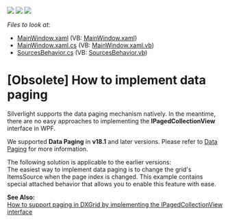 <!-- default badges list -->
![](https://img.shields.io/endpoint?url=https://codecentral.devexpress.com/api/v1/VersionRange/128651316/22.2.2%2B)
[![](https://img.shields.io/badge/Open_in_DevExpress_Support_Center-FF7200?style=flat-square&logo=DevExpress&logoColor=white)](https://supportcenter.devexpress.com/ticket/details/E4114)
[![](https://img.shields.io/badge/📖_How_to_use_DevExpress_Examples-e9f6fc?style=flat-square)](https://docs.devexpress.com/GeneralInformation/403183)
<!-- default badges end -->
<!-- default file list -->
*Files to look at*:

* [MainWindow.xaml](./CS/DXGridDataPager/MainWindow.xaml) (VB: [MainWindow.xaml](./VB/DXGridDataPager/MainWindow.xaml))
* [MainWindow.xaml.cs](./CS/DXGridDataPager/MainWindow.xaml.cs) (VB: [MainWindow.xaml.vb](./VB/DXGridDataPager/MainWindow.xaml.vb))
* [SourcesBehavior.cs](./CS/DXGridDataPager/SourcesBehavior.cs) (VB: [SourcesBehavior.vb](./VB/DXGridDataPager/SourcesBehavior.vb))
<!-- default file list end -->
# [Obsolete] How to implement data paging

Silverlight supports the data paging mechanism natively. In the meantime, there are no easy approaches to implementing the **IPagedCollectionView** interface in WPF.

  
We supported **Data Paging** in **v18.1** and later versions. Please refer to [Data Paging](https://docs.devexpress.com/WPF/120186/controls-and-libraries/data-grid/paging-and-scrolling/data-paging) for more information.  
  
The following solution is applicable to the earlier versions:  
The easiest way to implement data paging is to change the grid's ItemsSource when the page index is changed. This example contains special attached behavior that allows you to enable this feature with ease.

  
**See Also:**  
[How to support paging in DXGrid by implementing the IPagedCollectionView interface](https://www.devexpress.com/Support/Center/p/T226182.aspx)


